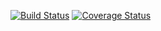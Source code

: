 [![Build Status](https://travis-ci.com/Dmitry-creator/tasting3.svg?branch=main)](https://travis-ci.com/Dmitry-creator/tasting3)
[![Coverage Status](https://coveralls.io/repos/github/Dmitry-creator/tasting3/badge.svg?branch=main)](https://coveralls.io/github/Dmitry-creator/tasting3?branch=main)
